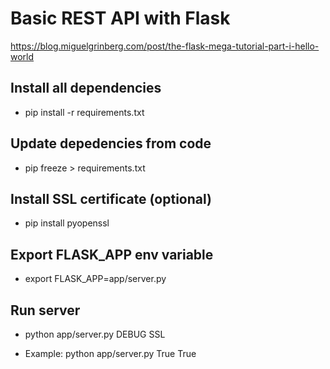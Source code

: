# Basic REST API with Flask
https://blog.miguelgrinberg.com/post/the-flask-mega-tutorial-part-i-hello-world

## Install all dependencies
- pip install -r requirements.txt

## Update depedencies from code
- pip freeze > requirements.txt

## Install SSL certificate (optional)
- pip install pyopenssl

## Export FLASK_APP env variable
- export FLASK_APP=app/server.py

## Run server
- python app/server.py DEBUG SSL

- Example: python app/server.py True True

